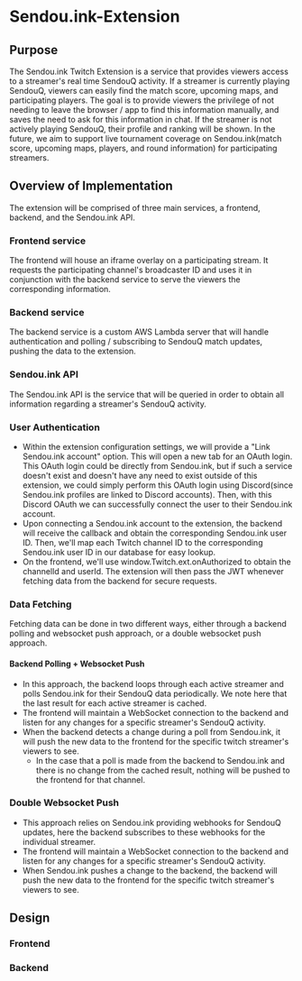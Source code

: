 # Sendou.ink-Extension

## Purpose
The Sendou.ink Twitch Extension is a service that provides viewers access to a streamer's real time SendouQ activity. If a streamer is currently playing SendouQ, viewers can easily find the match score, upcoming maps, and participating players. The goal is to provide viewers the privilege of not needing to leave the browser / app to find this information manually, and saves the need to ask for this information in chat. If the streamer is not actively playing SendouQ, their profile and ranking will be shown. In the future, we aim to support live tournament coverage on Sendou.ink(match score, upcoming maps, players, and round information) for participating streamers.

## Overview of Implementation
The extension will be comprised of three main services, a frontend, backend, and the Sendou.ink API.

### Frontend service
The frontend will house an iframe overlay on a participating stream. It requests the participating channel's broadcaster ID and uses it in conjunction with the backend service to serve the viewers the corresponding information.

### Backend service
The backend service is a custom AWS Lambda server that will handle authentication and polling / subscribing to SendouQ match updates, pushing the data to the extension.

### Sendou.ink API
The Sendou.ink API is the service that will be queried in order to obtain all information regarding a streamer's SendouQ activity. 

### User Authentication
- Within the extension configuration settings, we will provide a "Link Sendou.ink account" option. This will open a new tab for an OAuth login. This OAuth login could be directly from Sendou.ink, but if such a service doesn't exist and doesn't have any need to exist outside of this extension, we could simply perform this OAuth login using Discord(since Sendou.ink profiles are linked to Discord accounts). Then, with this Discord OAuth we can successfully connect the user to their Sendou.ink account.
- Upon connecting a Sendou.ink account to the extension, the backend will receive the callback and obtain the corresponding Sendou.ink user ID. Then, we'll map each Twitch channel ID to the corresponding Sendou.ink user ID in our database for easy lookup.
- On the frontend, we'll use window.Twitch.ext.onAuthorized to obtain the channelId and userId. The extension will then pass the JWT whenever fetching data from the backend for secure requests.

### Data Fetching
Fetching data can be done in two different ways, either through a backend polling and websocket push approach, or a double websocket push approach.

#### Backend Polling + Websocket Push
- In this approach, the backend loops through each active streamer and polls Sendou.ink for their SendouQ data periodically. We note here that the last result for each active streamer is cached. 
- The frontend will maintain a WebSocket connection to the backend and listen for any changes for a specific streamer's SendouQ activity.
- When the backend detects a change during a poll from Sendou.ink, it will push the new data to the frontend for the specific twitch streamer's viewers to see.
  - In the case that a poll is made from the backend to Sendou.ink and there is no change from the cached result, nothing will be pushed to the frontend for that channel.
 
### Double Websocket Push
- This approach relies on Sendou.ink providing webhooks for SendouQ updates, here the backend subscribes to these webhooks for the individual streamer.
- The frontend will maintain a WebSocket connection to the backend and listen for any changes for a specific streamer's SendouQ activity.
- When Sendou.ink pushes a change to the backend, the backend will push the new data to the frontend for the specific twitch streamer's viewers to see.

## Design
### Frontend
### Backend

